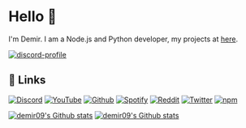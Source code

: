 # Hello 👋
I'm Demir. I am a Node.js and Python developer, my projects at [here](https://github.com/demirdegerli?tab=repositories).


[![discord-profile](https://lanyard-profile-readme.vercel.app/api/793854348449939477)](https://discord.com/users/793854348449939477)

## 🔗 Links
[![Discord](https://img.shields.io/badge/Discord%20-5865f2.svg?&style=for-the-badge&logo=discord&logoColor=white)](https://discord.com/users/793854348449939477)
[![YouTube](https://img.shields.io/badge/YouTube-ff0000.svg?&style=for-the-badge&logo=youtube&logoColor=white)](https://youtube.com/channel/UCUDwGk-r2G5Vmj_mtv2QNIQ)
[![Github](https://img.shields.io/badge/Github%20-171515.svg?&style=for-the-badge&logo=github&logoColor=white)](https://github.com/demirdegerli)
[![Spotify](https://img.shields.io/badge/Spotify%20-1dd75f.svg?&style=for-the-badge&logo=spotify&logoColor=white)](https://open.spotify.com/user/tsv62vbya6ncgkd36aqr9ckbg)
[![Reddit](https://img.shields.io/badge/Reddit%20-ff4500.svg?&style=for-the-badge&logo=reddit&logoColor=white)](https://reddit.com/u/demir09)
[![Twitter](https://img.shields.io/badge/Twitter%20-1da1f2.svg?&style=for-the-badge&logo=twitter&logoColor=white)](https://twitter.com/demirdegerli)
[![npm](https://img.shields.io/badge/npm%20-eb3528.svg?&style=for-the-badge&logo=npm&logoColor=white)](https://npmjs.com/~demirdegerli)

[![demir09's Github stats](https://github-readme-stats.vercel.app/api/top-langs/?username=demirdegerli&theme=dark&count_private=true&show_icons=true&hide_border=true)](#)
[![demir09's Github stats](https://github-readme-stats.vercel.app/api?username=demirdegerli&count_private=true&show_icons=true&theme=dark&hide_border=true)](#)
